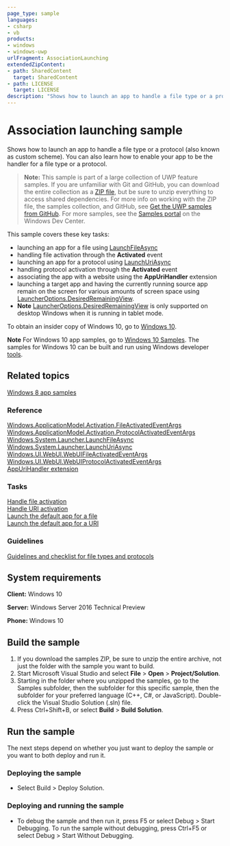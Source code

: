 ```yaml
---
page_type: sample
languages:
- csharp
- vb
products:
- windows
- windows-uwp
urlFragment: AssociationLaunching
extendedZipContent:
- path: SharedContent
  target: SharedContent
- path: LICENSE
  target: LICENSE
description: "Shows how to launch an app to handle a file type or a protocol (also known as custom scheme)."
---
```


<!---
  category: LaunchingAndBackgroundTasks 
  samplefwlink: http://go.microsoft.com/fwlink/p/?LinkId=620490
--->

# Association launching sample

Shows how to launch an app to handle a file type or a protocol (also known as custom scheme). 
You can also learn how to enable your app to be the handler for a file type or a protocol. 

> **Note:** This sample is part of a large collection of UWP feature samples. 
> If you are unfamiliar with Git and GitHub, you can download the entire collection as a 
> [ZIP file](https://github.com/Microsoft/Windows-universal-samples/archive/master.zip), but be 
> sure to unzip everything to access shared dependencies. For more info on working with the ZIP file, 
> the samples collection, and GitHub, see [Get the UWP samples from GitHub](https://aka.ms/ovu2uq). 
> For more samples, see the [Samples portal](https://aka.ms/winsamples) on the Windows Dev Center. 

This sample covers these key tasks:

- launching an  app for a file using [LaunchFileAsync](http://msdn.microsoft.com/library/windows/apps/hh701461)
- handling file activation through the **Activated** event 
- launching an app for a protocol using [LaunchUriAsync](http://msdn.microsoft.com/library/windows/apps/hh701476)
- handling protocol activation through the **Activated** event 
- associating the app with a website using the **AppUriHandler** extension
- launching a target app and having the currently running source app remain on the screen for various amounts of screen space using [LauncherOptions.DesiredRemainingView](http://msdn.microsoft.com/library/windows/apps/dn298314).
- **Note**  [LauncherOptions.DesiredRemainingView](http://msdn.microsoft.com/library/windows/apps/dn298314) is only supported on desktop Windows when it is running in tablet mode. 

To obtain an insider copy of Windows 10, go to [Windows 10](http://insider.windows.com). 

**Note**  For Windows 10 app samples, go to  [Windows 10 Samples](https://github.com/Microsoft/Windows-universal-samples). The samples for Windows 10 can be built and run using Windows developer [tools](https://developer.windows.com).

## Related topics

[Windows 8 app samples](http://go.microsoft.com/fwlink/p/?LinkID=227694)  

### Reference

[Windows.ApplicationModel.Activation.FileActivatedEventArgs](http://msdn.microsoft.com/library/windows/apps/br224716)  
[Windows.ApplicationModel.Activation.ProtocolActivatedEventArgs](http://msdn.microsoft.com/library/windows/apps/br224742)  
[Windows.System.Launcher.LaunchFileAsync](http://msdn.microsoft.com/library/windows/apps/hh701461)  
[Windows.System.Launcher.LaunchUriAsync](http://msdn.microsoft.com/library/windows/apps/hh701476)  
[Windows.UI.WebUI.WebUIFileActivatedEventArgs](http://msdn.microsoft.com/library/windows/apps/hh701781)  
[Windows.UI.WebUI.WebUIProtocolActivatedEventArgs](http://msdn.microsoft.com/library/windows/apps/hh701885)  
[AppUriHandler extension](https://msdn.microsoft.com/library/windows/apps/mt670665.aspx)  

### Tasks

[Handle file activation](https://msdn.microsoft.com/library/windows/apps/mt269385)  
[Handle URI activation](https://msdn.microsoft.com/library/windows/apps/mt228339)  
[Launch the default app for a file](https://msdn.microsoft.com/library/windows/apps/mt299102)  
[Launch the default app for a URI](https://msdn.microsoft.com/library/windows/apps/mt228340)  

### Guidelines

[Guidelines and checklist for file types and protocols](http://msdn.microsoft.com/library/windows/apps/hh700321)  

## System requirements

**Client:** Windows 10

**Server:** Windows Server 2016 Technical Preview

**Phone:** Windows 10

## Build the sample

1. If you download the samples ZIP, be sure to unzip the entire archive, not just the folder with the sample you want to build. 
2. Start Microsoft Visual Studio and select **File** \> **Open** \> **Project/Solution**.
3. Starting in the folder where you unzipped the samples, go to the Samples subfolder, then the subfolder for this specific sample, then the subfolder for your preferred language (C++, C#, or JavaScript). Double-click the Visual Studio Solution (.sln) file.
4. Press Ctrl+Shift+B, or select **Build** \> **Build Solution**.

## Run the sample

The next steps depend on whether you just want to deploy the sample or you want to both deploy and run it.

### Deploying the sample

- Select Build > Deploy Solution. 

### Deploying and running the sample

- To debug the sample and then run it, press F5 or select Debug >  Start Debugging. To run the sample without debugging, press Ctrl+F5 or select Debug > Start Without Debugging. 
